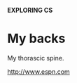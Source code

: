 <b>EXPLORING CS</b><!DOCTYPE html>
<html>
 <body>
<h1>My backs </h1>
   	<p>My thorascic spine.</p>
 
 
 </body>
</html>
<a href="url">http://www.espn.com</a>
